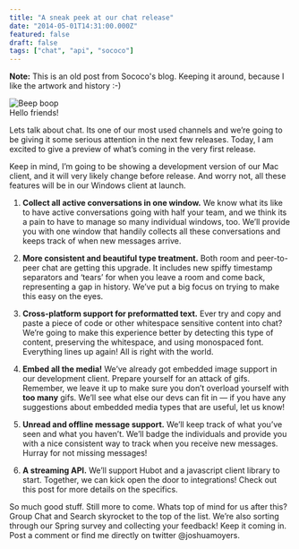 ```yaml
---
title: "A sneak peek at our chat release"
date: "2014-05-01T14:31:00.000Z"
featured: false
draft: false
tags: ["chat", "api", "sococo"]
---
```


**Note:** This is an old post from Sococo's blog. Keeping it around, because I
like the artwork and history :-)

![Beep boop](assets/aiWr4zQ.jpg)  
Hello friends!

Lets talk about chat. Its one of our most used channels and we’re going to be
giving it some serious attention in the next few releases. Today, I am excited
to give a preview of what’s coming in the very first release.

Keep in mind, I’m going to be showing a development version of our Mac client,
and it will very likely change before release. And worry not, all these features
will be in our Windows client at launch.

1.  **Collect all active conversations in one window.** We know what its like to
    have active conversations going with half your team, and we think its a pain
    to have to manage so many individual windows, too. We’ll provide you with
    one window that handily collects all these conversations and keeps track of
    when new messages arrive.

2.  **More consistent and beautiful type treatment.** Both room and peer-to-peer
    chat are getting this upgrade. It includes new spiffy timestamp separators
    and ‘tears’ for when you leave a room and come back, representing a gap in
    history. We’ve put a big focus on trying to make this easy on the eyes.

3.  **Cross-platform support for preformatted text.** Ever try and copy and
    paste a piece of code or other whitespace sensitive content into chat? We’re
    going to make this experience better by detecting this type of content,
    preserving the whitespace, and using monospaced font. Everything lines up
    again! All is right with the world.

4.  **Embed all the media!** We’ve already got embedded image support in our
    development client. Prepare yourself for an attack of gifs. Remember, we
    leave it up to make sure you don’t overload yourself with **too many** gifs.
    We’ll see what else our devs can fit in — if you have any suggestions about
    embedded media types that are useful, let us know!

5.  **Unread and offline message support.** We’ll keep track of what you’ve seen
    and what you haven’t. We’ll badge the individuals and provide you with a
    nice consistent way to track when you receive new messages. Hurray for not
    missing messages!

6.  **A streaming API.** We’ll support Hubot and a javascript client library to
    start. Together, we can kick open the door to integrations! Check out this
    post for more details on the specifics.

So much good stuff. Still more to come. Whats top of mind for us after this?
Group Chat and Search skyrocket to the top of the list. We’re also sorting
through our Spring survey and collecting your feedback! Keep it coming in. Post
a comment or find me directly on twitter @joshuamoyers.
